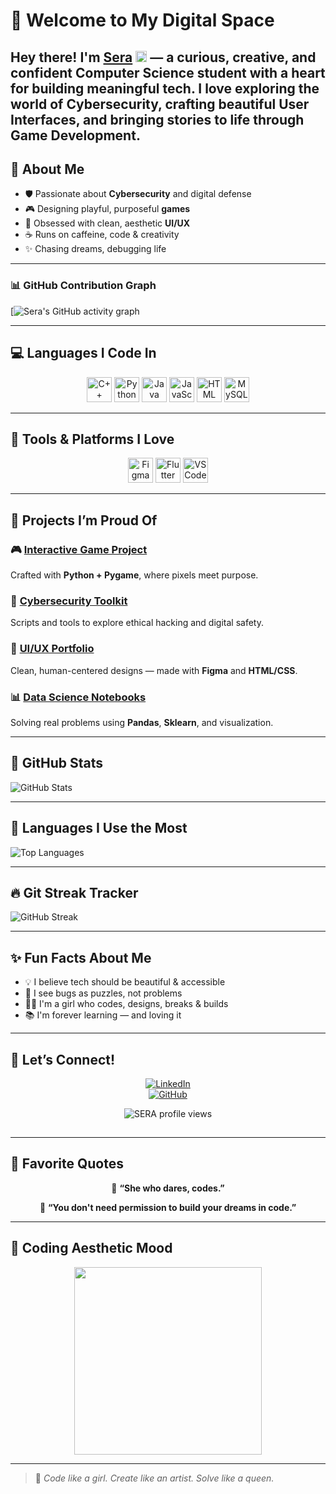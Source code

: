   # 💖 Welcome to My Digital Space

Hey there! I'm <a href="https://www.linkedin.com/in/sera-liz-david-6842a8327">Sera</a> <img src="https://media.giphy.com/media/hvRJCLFzcasrR4ia7z/giphy.gif" width="18px"> — a curious, creative, and confident Computer Science student with a heart for building meaningful tech. I love exploring the world of **Cybersecurity**, crafting beautiful **User Interfaces**, and bringing stories to life through **Game Development**.
---   

## 🌸 About Me  

- 🛡️ Passionate about **Cybersecurity** and digital defense  
- 🎮 Designing playful, purposeful **games**  
- 🎨 Obsessed with clean, aesthetic **UI/UX**    
- ☕ Runs on caffeine, code & creativity     
- ✨ Chasing dreams, debugging life

---


### 📊 GitHub Contribution Graph
[![Sera's GitHub activity graph](https://github-readme-activity-graph.vercel.app/graph?username=sera-liz&theme=light&height=300)



---

## 💻 Languages I Code In

<p align="center">
  <img src="https://img.icons8.com/color/48/000000/c-plus-plus-logo.png" alt="C++" width="40"/>
  <img src="https://img.icons8.com/color/48/000000/python.png" alt="Python" width="40"/>
  <img src="https://img.icons8.com/color/48/000000/java-coffee-cup-logo.png" alt="Java" width="40"/>
  <img src="https://img.icons8.com/color/48/000000/javascript.png" alt="JavaScript" width="40"/>
  <img src="https://img.icons8.com/color/48/000000/html-5--v1.png" alt="HTML" width="40"/>
  <img src="https://img.icons8.com/color/48/000000/mysql-logo.png" alt="MySQL" width="40"/>
</p>

---

## 🎀 Tools & Platforms I Love

<p align="center">
  <img src="https://img.icons8.com/color/48/000000/figma.png" alt="Figma" width="40"/>
  <img src="https://img.icons8.com/color/48/000000/flutter.png" alt="Flutter" width="40"/>
  <img src="https://img.icons8.com/color/48/000000/visual-studio-code-2019.png" alt="VSCode" width="40"/>
</p>

---

## 🌟 Projects I’m Proud Of

### 🎮 [Interactive Game Project](https://github.com/SERA-USERNAME)  
Crafted with **Python + Pygame**, where pixels meet purpose.

### 🔐 [Cybersecurity Toolkit](https://github.com/SERA-USERNAME)  
Scripts and tools to explore ethical hacking and digital safety.

### 🎨 [UI/UX Portfolio](https://github.com/SERA-USERNAME)  
Clean, human-centered designs — made with **Figma** and **HTML/CSS**.

### 📊 [Data Science Notebooks](https://github.com/SERA-USERNAME/Data-Science)  
Solving real problems using **Pandas**, **Sklearn**, and visualization.

---

## 🌸 GitHub Stats

![GitHub Stats](https://github-readme-stats.vercel.app/api?username=sera-liz&show_icons=true&theme=rose_pine)

---

## 🧁 Languages I Use the Most

![Top Languages](https://github-readme-stats.vercel.app/api/top-langs/?username=sera-liz&layout=compact&theme=rose_pine)

---

## 🔥 Git Streak Tracker

![GitHub Streak](https://streak-stats.demolab.com/?user=sera-liz&theme=rose_pine)

---

## ✨ Fun Facts About Me

- 💡 I believe tech should be beautiful & accessible  
- 🧠 I see bugs as puzzles, not problems  
- 👩‍💻 I'm a girl who codes, designs, breaks & builds  
- 📚 I'm forever learning — and loving it

---

## 💌 Let’s Connect!

<div align="center">

[![LinkedIn](https://img.shields.io/badge/LinkedIn-FFC0CB?style=for-the-badge&logo=linkedin&logoColor=white)](https://linkedin.com/in/sera-liz-david-6842a8327)  
[![GitHub](https://img.shields.io/badge/GitHub-F4A7B9?style=for-the-badge&logo=github&logoColor=white)](https://github.com/sera-liz)

<p align="center">
  <img src="https://komarev.com/ghpvc/?username=sera-liz&label=Profile%20views&color=ffb6c1&style=flat" alt="SERA profile views" />
</p>

<img src="https://www.animatedimages.org/data/media/562/animated-line-image-0324.gif" height="1px" width="100%" />

</div>

---

## 💬 Favorite Quotes

<div align="center">

🌼 **“She who dares, codes.”**  
  
🌼 **“You don't need permission to build your dreams in code.”**

</div>

---

## 🧁 Coding Aesthetic Mood

<p align="center">
  <img src="https://media.giphy.com/media/lP8xu5t2DLGG045H8F/giphy.gif" width="300"/>
  
</p>

---

> 📝 *Code like a girl. Create like an artist. Solve like a queen.*
